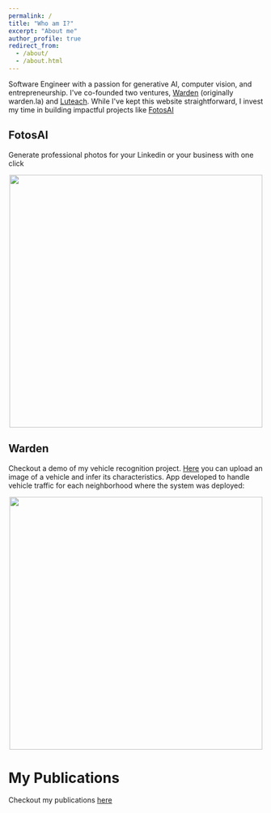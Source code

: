 ```yaml
---
permalink: /
title: "Who am I?"
excerpt: "About me"
author_profile: true
redirect_from: 
  - /about/
  - /about.html
---
```


Software Engineer with a passion for generative AI, computer vision, and entrepreneurship. I've co-founded two ventures, [Warden](wardentec.com) (originally warden.la) and [Luteach](luteach.com). While I've kept this website straightforward, I invest my time in building impactful projects like [FotosAI](app.fotosai.xyz)

## FotosAI
Generate professional photos for your Linkedin or your business with one click
<p align="center">
  <img src="https://amaruescalante.io/files/fotosai/fotos.png" width="500">
</p>


## Warden
Checkout a demo of my vehicle recognition project. [Here](https://vehicle-recognition-demo.vercel.app) you can upload an image of a vehicle and infer its characteristics.
App developed to handle vehicle traffic for each neighborhood where the system was deployed:
<!-- ![App Demo](https://amaruescalante.io/files/vehicle-recognition/system-app-demo.gif) -->

<p align="center">
  <img src="https://amaruescalante.io/files/vehicle-recognition/system-app-demo.gif" width="500">
</p>

# My Publications
Checkout my publications [here](https://amaruescalante.io/publications/)